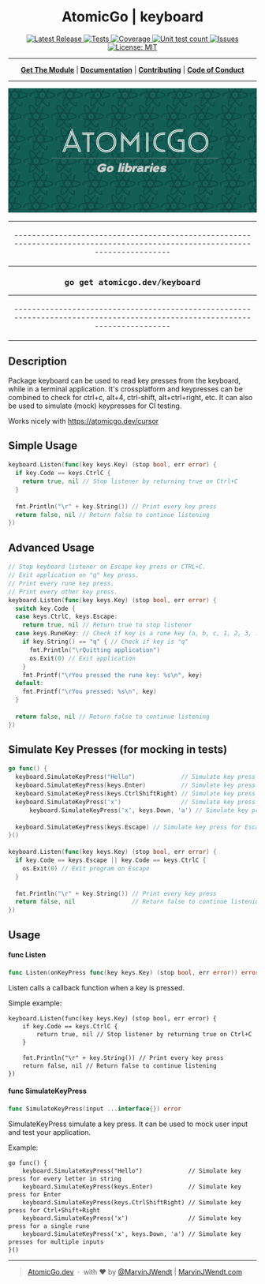 <h1 align="center">AtomicGo | keyboard</h1>

<p align="center">

<a href="https://github.com/atomicgo/keyboard/releases">
<img src="https://img.shields.io/github/v/release/atomicgo/keyboard?style=flat-square" alt="Latest Release">
</a>

<a href="https://codecov.io/gh/atomicgo/keyboard" target="_blank">
<img src="https://img.shields.io/github/workflow/status/atomicgo/keyboard/Go?label=tests&style=flat-square" alt="Tests">
</a>

<a href="https://codecov.io/gh/atomicgo/keyboard" target="_blank">
<img src="https://img.shields.io/codecov/c/gh/atomicgo/keyboard?color=magenta&logo=codecov&style=flat-square" alt="Coverage">
</a>

<a href="https://codecov.io/gh/atomicgo/keyboard">
<!-- unittestcount:start --><img src="https://img.shields.io/badge/Unit_Tests-0-magenta?style=flat-square" alt="Unit test count"><!-- unittestcount:end -->
</a>

<a href="https://github.com/atomicgo/keyboard/issues">
<img src="https://img.shields.io/github/issues/atomicgo/keyboard.svg?style=flat-square" alt="Issues">
</a>

<a href="https://opensource.org/licenses/MIT" target="_blank">
<img src="https://img.shields.io/badge/License-MIT-yellow.svg?style=flat-square" alt="License: MIT">
</a>

</p>

---

<p align="center">
<strong><a href="#install">Get The Module</a></strong>
|
<strong><a href="https://pkg.go.dev/atomicgo.dev/keyboard#section-documentation" target="_blank">Documentation</a></strong>
|
<strong><a href="https://github.com/atomicgo/atomicgo/blob/main/CONTRIBUTING.md" target="_blank">Contributing</a></strong>
|
<strong><a href="https://github.com/atomicgo/atomicgo/blob/main/CODE_OF_CONDUCT.md" target="_blank">Code of Conduct</a></strong>
</p>

---

<p align="center">
  <img src="https://raw.githubusercontent.com/atomicgo/atomicgo/main/assets/header.png" alt="AtomicGo">
</p>

<p align="center">
<table>
<tbody>
<td align="center">
<img width="2000" height="0"><br>
  ---------------------------------------------------------------------------------------------------------------------------
<img width="2000" height="0">
</td>
</tbody>
</table>
</p>
<h3  align="center"><pre>go get atomicgo.dev/keyboard</pre></h3>
<p align="center">
<table>
<tbody>
<td align="center">
<img width="2000" height="0"><br>
   ---------------------------------------------------------------------------------------------------------------------------
<img width="2000" height="0">
</td>
</tbody>
</table>
</p>

## Description

Package keyboard can be used to read key presses from the keyboard, while in a
terminal application. It's crossplatform and keypresses can be combined to check
for ctrl+c, alt+4, ctrl-shift, alt+ctrl+right, etc. It can also be used to
simulate (mock) keypresses for CI testing.

Works nicely with https://atomicgo.dev/cursor

## Simple Usage

```go
keyboard.Listen(func(key keys.Key) (stop bool, err error) {
  if key.Code == keys.CtrlC {
    return true, nil // Stop listener by returning true on Ctrl+C
  }

  fmt.Println("\r" + key.String()) // Print every key press
  return false, nil // Return false to continue listening
})
```

## Advanced Usage

```go
// Stop keyboard listener on Escape key press or CTRL+C.
// Exit application on "q" key press.
// Print every rune key press.
// Print every other key press.
keyboard.Listen(func(key keys.Key) (stop bool, err error) {
  switch key.Code {
  case keys.CtrlC, keys.Escape:
    return true, nil // Return true to stop listener
  case keys.RuneKey: // Check if key is a rune key (a, b, c, 1, 2, 3, ...)
    if key.String() == "q" { // Check if key is "q"
      fmt.Println("\rQuitting application")
      os.Exit(0) // Exit application
    }
    fmt.Printf("\rYou pressed the rune key: %s\n", key)
  default:
    fmt.Printf("\rYou pressed: %s\n", key)
  }

  return false, nil // Return false to continue listening
})
```

## Simulate Key Presses (for mocking in tests)

```go
go func() {
  keyboard.SimulateKeyPress("Hello")             // Simulate key press for every letter in string
  keyboard.SimulateKeyPress(keys.Enter)          // Simulate key press for Enter
  keyboard.SimulateKeyPress(keys.CtrlShiftRight) // Simulate key press for Ctrl+Shift+Right
  keyboard.SimulateKeyPress('x')                 // Simulate key press for a single rune
      keyboard.SimulateKeyPress('x', keys.Down, 'a') // Simulate key presses for multiple inputs

  keyboard.SimulateKeyPress(keys.Escape) // Simulate key press for Escape, which quits the program
}()

keyboard.Listen(func(key keys.Key) (stop bool, err error) {
  if key.Code == keys.Escape || key.Code == keys.CtrlC {
    os.Exit(0) // Exit program on Escape
  }

  fmt.Println("\r" + key.String()) // Print every key press
  return false, nil                // Return false to continue listening
})
```

## Usage

#### func  Listen

```go
func Listen(onKeyPress func(key keys.Key) (stop bool, err error)) error
```
Listen calls a callback function when a key is pressed.

Simple example:

    keyboard.Listen(func(key keys.Key) (stop bool, err error) {
    	if key.Code == keys.CtrlC {
    		return true, nil // Stop listener by returning true on Ctrl+C
    	}

    	fmt.Println("\r" + key.String()) // Print every key press
    	return false, nil // Return false to continue listening
    })

#### func  SimulateKeyPress

```go
func SimulateKeyPress(input ...interface{}) error
```
SimulateKeyPress simulate a key press. It can be used to mock user input and
test your application.

Example:

    go func() {
    	keyboard.SimulateKeyPress("Hello")             // Simulate key press for every letter in string
    	keyboard.SimulateKeyPress(keys.Enter)          // Simulate key press for Enter
    	keyboard.SimulateKeyPress(keys.CtrlShiftRight) // Simulate key press for Ctrl+Shift+Right
    	keyboard.SimulateKeyPress('x')                 // Simulate key press for a single rune
    	keyboard.SimulateKeyPress('x', keys.Down, 'a') // Simulate key presses for multiple inputs
    }()

---

> [AtomicGo.dev](https://atomicgo.dev) &nbsp;&middot;&nbsp;
> with ❤️ by [@MarvinJWendt](https://github.com/MarvinJWendt) |
> [MarvinJWendt.com](https://marvinjwendt.com)
